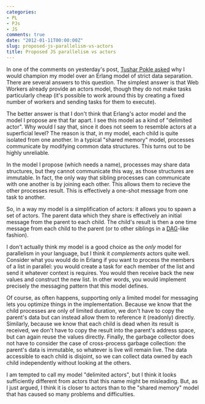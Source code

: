```yaml
---
categories:
- PL
- PJs
- JS
comments: true
date: "2012-01-11T00:00:00Z"
slug: proposed-js-parallelism-vs-actors
title: Proposed JS parallelism vs actors
---
```


In one of the comments on yesterday's post,
[Tushar Pokle asked][comment] why I would champion my model over an
Erlang model of strict data separation.  There are several answers to
this question.  The simplest answer is that Web Workers already
provide an actors model, though they do not make tasks particularly
cheap (it's possible to work around this by creating a fixed number of
workers and sending tasks for them to execute).

[comment]: http://smallcultfollowing.com/babysteps/blog/2012/01/09/parallel-javascript/#comment-407714243

The better answer is that I don't think that Erlang's actor model and
the model I propose are that far apart.  I see this model as a kind of
"delimited actor".  Why would I say that, since it does not seem to
resemble actors at a superficial level?  The reason is that, in my
model, each child is quite isolated from one another.  In a typical
"shared memory" model, processes communicate by modifying common data
structures.  This turns out to be highly unreliable.

In the model I propose (which needs a name), processes may share data
structures, but they cannot communicate this way, as those structures
are immutable.  In fact, the only way that sibling processes can
communicate with one another is by joining each other.  This allows
them to recieve the other processes result.  This is effectively a
one-shot message from one task to another.

So, in a way my model is a simplification of actors: it allows you to
spawn a set of actors.  The parent data which they share is
effectively an initial message from the parent to each child.  The
child's result is then a one time message from each child to the
parent (or to other siblings in a [DAG][dag]-like fashion).

[dag]: http://en.wikipedia.org/wiki/Directed_acyclic_graph

I don't actually think my model is a good choice as the *only* model
for parallelism in your language, but I think it *complements* actors
quite well.  Consider what you would do in Erlang if you want to
process the members of a list in parallel: you would create a task for
each member of the list and send it whatever context is requires.  You
would then receive back the new values and construct the new list.  In
other words, you would implement precisely the messaging pattern that
this model defines.

Of course, as often happens, supporting only a limited model for
messaging lets you optimize things in the implementation. Because we
know that the child processes are only of limited duration, we don't
have to copy the parent's data but can instead allow them to reference
it (readonly) directly.  Similarly, because we know that each child is
dead when its result is received, we don't have to copy the result
into the parent's address space, but can again reuse the values
directly.  Finally, the garbage collector does not have to consider
the case of cross-process garbage collection: the parent's data is
immutable, so whatever is live will remain live.  The data accessible
to each child is disjoint, so we can collect data owned by each child
independently without looking at the others.

I am tempted to call my model "delimited actors", but I think it looks
sufficiently different from actors that this name might be misleading.
But, as I just argued, I think it is closer to actors than to the
"shared memory" model that has caused so many problems and
difficulties.
